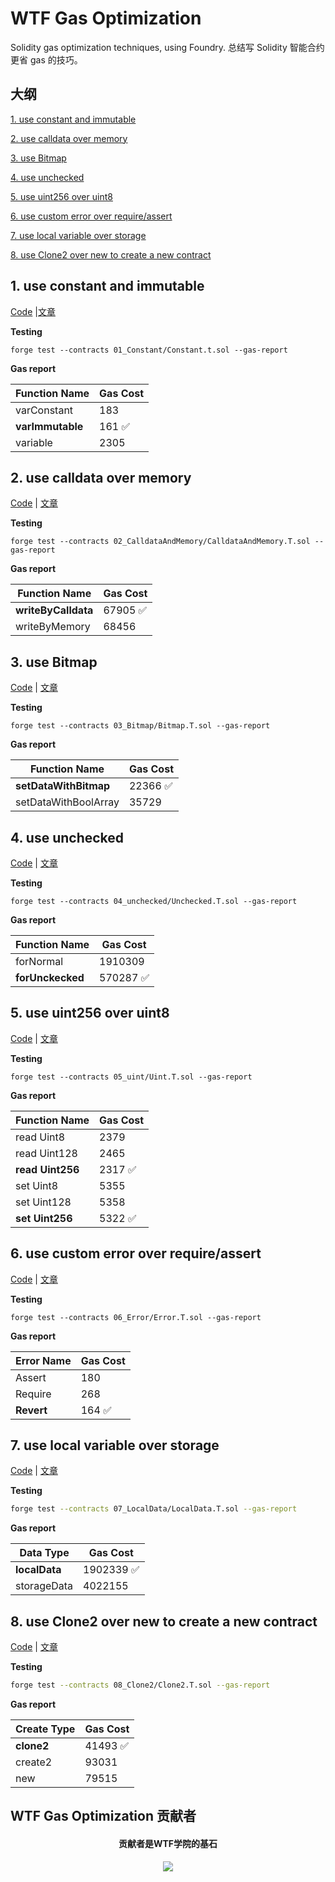 # WTF Gas Optimization

Solidity gas optimization techniques, using Foundry. 总结写 Solidity 智能合约更省 gas 的技巧。

## 大纲

[1. use constant and immutable](#1-use-constant-and-immutable)

[2. use calldata over memory](#2-use-calldata-over-memory)

[3. use Bitmap](#3-use-bitmap)

[4. use unchecked](#4-use-unchecked)

[5. use uint256 over uint8](#5-use-uint256-over-uint8)

[6. use custom error over require/assert](#6-use-custom-error-over-requireassert)

[7. use local variable over storage](#7-use-local-variable-over-storage)

[8. use Clone2 over new to create a new contract](#8-use-clone2-over-new-to-create-a-new-contract)

## 1. use constant and immutable

[Code](https://github.com/WTFAcademy/WTF-gas-optimization/blob/main/01_Constant/Constant.sol) |[文章](https://github.com/WTFAcademy/WTF-gas-optimization/blob/main/01_Constant/readme.md)

**Testing**

```
forge test --contracts 01_Constant/Constant.t.sol --gas-report
```

**Gas report**

| Function Name    | Gas Cost |
| ---------------- | -------- |
| varConstant      | 183      |
| **varImmutable** | 161 ✅   |
| variable         | 2305     |

## 2. use calldata over memory

[Code](https://github.com/WTFAcademy/WTF-gas-optimization/blob/main/02_CalldataAndMemory/CalldataAndMemory.sol) | [文章](https://github.com/WTFAcademy/WTF-gas-optimization/tree/main/02_CalldataAndMemory/readme.md)

**Testing**

```
forge test --contracts 02_CalldataAndMemory/CalldataAndMemory.T.sol --gas-report
```

**Gas report**

| Function Name       | Gas Cost |
| ------------------- | -------- |
| **writeByCalldata** | 67905 ✅ |
| writeByMemory       | 68456    |

## 3. use Bitmap

[Code](https://github.com/WTFAcademy/WTF-gas-optimization/blob/main/03_Bitmap/Bitmap.sol) | [文章](https://github.com/WTFAcademy/WTF-gas-optimization/blob/main/03_Bitmap/readme.md)

**Testing**

```
forge test --contracts 03_Bitmap/Bitmap.T.sol --gas-report
```

**Gas report**

| Function Name         | Gas Cost |
| --------------------- | -------- |
| **setDataWithBitmap** | 22366 ✅ |
| setDataWithBoolArray  | 35729    |

## 4. use unchecked

[Code](https://github.com/WTFAcademy/WTF-gas-optimization/blob/main/04_Unchecked/Unchecked.sol) | [文章](https://github.com/WTFAcademy/WTF-gas-optimization/blob/main/04_Unchecked/readme.md)

**Testing**

```
forge test --contracts 04_unchecked/Unchecked.T.sol --gas-report
```

**Gas report**

| Function Name    | Gas Cost  |
| ---------------- | --------- |
| forNormal        | 1910309   |
| **forUnckecked** | 570287 ✅ |

## 5. use uint256 over uint8

[Code](https://github.com/WTFAcademy/WTF-gas-optimization/blob/main/05_Uint/Uint.sol) | [文章](https://github.com/WTFAcademy/WTF-gas-optimization/blob/main/05_Uint/readme.md)

**Testing**

```
forge test --contracts 05_uint/Uint.T.sol --gas-report
```

**Gas report**

| Function Name    | Gas Cost |
| ---------------- | -------- |
| read Uint8       | 2379     |
| read Uint128     | 2465     |
| **read Uint256** | 2317 ✅  |
| set Uint8        | 5355     |
| set Uint128      | 5358     |
| **set Uint256**  | 5322 ✅  |

## 6. use custom error over require/assert

[Code](https://github.com/WTFAcademy/WTF-gas-optimization/blob/main/06_Error/Error.sol) | [文章](https://github.com/WTFAcademy/WTF-gas-optimization/blob/main/06_Error/readme.md)

**Testing**

```
forge test --contracts 06_Error/Error.T.sol --gas-report
```

**Gas report**

| Error Name | Gas Cost |
| ---------- | -------- |
| Assert     | 180      |
| Require    | 268      |
| **Revert** | 164 ✅   |

## 7. use local variable over storage

[Code](https://github.com/WTFAcademy/WTF-gas-optimization/blob/main/07_LocalData/LocalData.sol) | [文章](https://github.com/WTFAcademy/WTF-gas-optimization/blob/main/07_LocalData/readme.md)

**Testing**

```bash
forge test --contracts 07_LocalData/LocalData.T.sol --gas-report
```

**Gas report**

| Data Type     | Gas Cost   |
| ------------- | ---------- |
| **localData** | 1902339 ✅ |
| storageData   | 4022155    |

## 8. use Clone2 over new to create a new contract

[Code](https://github.com/WTFAcademy/WTF-gas-optimization/blob/main/08_Clone2/Clone2.sol) | [文章](https://github.com/WTFAcademy/WTF-gas-optimization/blob/main/08_Clone2/readme.md)

**Testing**

```bash
forge test --contracts 08_Clone2/Clone2.T.sol --gas-report
```

**Gas report**

| Create Type | Gas Cost |
| ----------- | -------- |
| **clone2**  | 41493 ✅ |
| create2     | 93031    |
| new         | 79515    |

## WTF Gas Optimization 贡献者

<div align="center">
  <h4 align="center">
    贡献者是WTF学院的基石
  </h4>
<a href="https://github.com/WTFAcademy/WTF-gas-optimization/graphs/contributors">
  <img src="https://contrib.rocks/image?repo=WTFAcademy/WTF-gas-optimization" />
</a>
</div>
